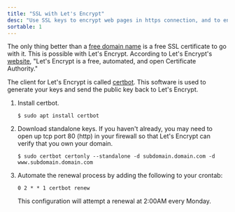 ```yaml
---
title: "SSL with Let's Encrypt"
desc: "Use SSL keys to encrypt web pages in https connection, and to encrypt email"
sortable: 1
---
```


The only thing better than a [free domain name](getting-a-domain-name.html) is a free SSL certificate to go with it. This is possible with Let's Encrypt. According to Let's Encrypt's [website][letsencrypt], "Let's Encrypt is a free, automated, and open Certificate Authority."

The client for Let's Encrypt is called [certbot](https://certbot.eff.org/). This software is used to generate your keys and send the public key back to Let's Encrypt.
1. Install certbot.
   ```
   $ sudo apt install certbot
   ```
2. Download standalone keys. If you haven't already, you may need to open up tcp port 80 (http) in your firewall so that Let's Encrypt can verify that you own your domain.
   ```
   $ sudo certbot certonly --standalone -d subdomain.domain.com -d www.subdomain.domain.com
   ```
3. Automate the renewal process by adding the following to your crontab:
   ```
   0 2 * * 1 certbot renew
   ```
   This configuration will attempt a renewal at 2:00AM every Monday.

[letsencrypt]: https://letsencrypt.org/
